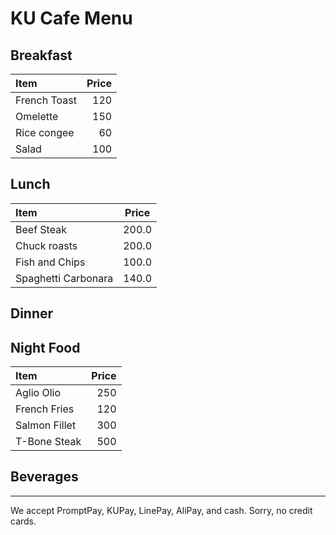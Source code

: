 # KU Cafe Menu


## Breakfast


| Item                                   | Price |
|:---------------------------------------|------:|
| French Toast                          |  120  |
| Omelette                              |  150  |
| Rice congee                           |  60   |
| Salad                                 |  100  | 


## Lunch 

| Item      | Price   |
|:-----------|--------|
| Beef Steak | 200.0 |
| Chuck roasts  | 200.0 |
| Fish and Chips| 100.0 |
| Spaghetti Carbonara| 140.0 |

    
## Dinner


## Night Food
| Item                                   | Price |
|:---------------------------------------|------:|
| Aglio Olio                             |  250  | 
| French Fries                           |  120  |
| Salmon Fillet                          |  300  |
| T-Bone Steak                           |  500  |

## Beverages



---

We accept PromptPay, KUPay, LinePay, AliPay, and cash. Sorry, no credit cards.
